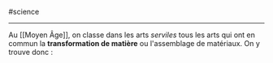 #science

---
Au [[Moyen Âge]], on classe dans les arts _serviles_ tous les arts qui ont en commun la **transformation de matière** ou l'assemblage de matériaux.
On y trouve donc :

